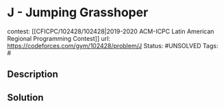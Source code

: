 # J - Jumping Grasshoper

contest: [[CFICPC/102428/102428|2019-2020 ACM-ICPC Latin American Regional Programming Contest]]
url: https://codeforces.com/gym/102428/problem/J
Status: #UNSOLVED
Tags: #

## Description

## Solution

